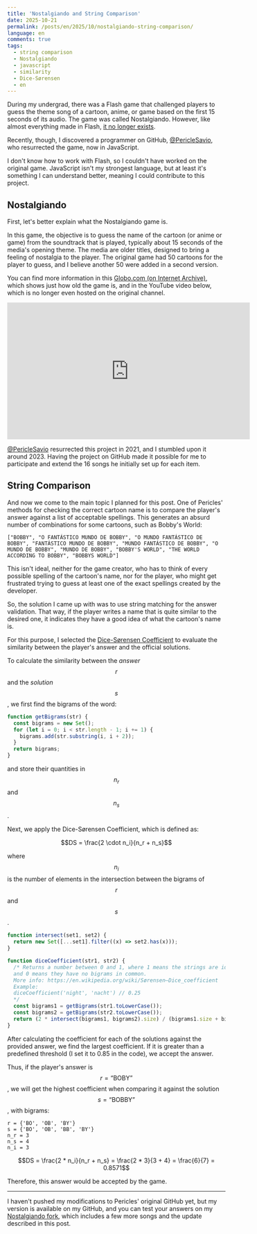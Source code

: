 ```yaml
---
title: 'Nostalgiando and String Comparison'
date: 2025-10-21
permalink: /posts/en/2025/10/nostalgiando-string-comparison/
language: en
comments: true
tags:
  - string comparison
  - Nostalgiando
  - javascript
  - similarity
  - Dice-Sørensen
  - en
---
```


During my undergrad, there was a Flash game that challenged players to guess the theme song of a cartoon, anime, or game based on the first 15 seconds of its audio. The game was called Nostalgiando. However, like almost everything made in Flash, [it no longer exists](https://www.clrn.org/why-did-adobe-flash-shut-down/ "Why did Adobe Flash shut down?").

Recently, though, I discovered a programmer on GitHub, [@PericleSavio](https://github.com/PericlesSavio/Nostalgiando "PericlesSavio's Nostalgiando"), who resurrected the game, now in JavaScript.

I don't know how to work with Flash, so I couldn't have worked on the original game. JavaScript isn't my strongest language, but at least it's something I can understand better, meaning I could contribute to this project.

Nostalgiando
---

First, let's better explain what the Nostalgiando game is.

In this game, the objective is to guess the name of the cartoon (or anime or game) from the soundtrack that is played, typically about 15 seconds of the media's opening theme. The media are older titles, designed to bring a feeling of nostalgia to the player. The original game had 50 cartoons for the player to guess, and I believe another 50 were added in a second version.

You can find more information in this [Globo.com (on Internet Archive)](https://web.archive.org/web/20071104094242/https://g1.globo.com/Noticias/Tecnologia/0,,MUL166680-6174,00-WEBGAME+HOMENAGEIA+DESENHOS+ANIMADOS.html "Webgame homenageia desenhos animados"), which shows just how old the game is, and in the YouTube video below, which is no longer even hosted on the original channel.

<iframe width="560" height="315" src="https://www.youtube.com/embed/O8BRVvyF9aE?si=1nYoCG8S5se5d81n" title="YouTube video player" frameborder="0" allow="accelerometer; autoplay; clipboard-write; encrypted-media; gyroscope; picture-in-picture; web-share" referrerpolicy="strict-origin-when-cross-origin" allowfullscreen></iframe>

[@PericleSavio](https://github.com/PericlesSavio/ "PericlesSavioś GitHub") resurrected this project in 2021, and I stumbled upon it around 2023. Having the project on GitHub made it possible for me to participate and extend the 16 songs he initially set up for each item.

String Comparison
---

And now we come to the main topic I planned for this post. One of Pericles' methods for checking the correct cartoon name is to compare the player's answer against a list of acceptable spellings. This generates an absurd number of combinations for some cartoons, such as Bobby's World:

`["BOBBY", "O FANTÁSTICO MUNDO DE BOBBY", "O MUNDO FANTÁSTICO DE BOBBY", "FANTÁSTICO MUNDO DE BOBBY", "MUNDO FANTÁSTICO DE BOBBY", "O MUNDO DE BOBBY", "MUNDO DE BOBBY", "BOBBY'S WORLD", "THE WORLD ACCORDING TO BOBBY", "BOBBYS WORLD"]`

This isn't ideal, neither for the game creator, who has to think of every possible spelling of the cartoon's name, nor for the player, who might get frustrated trying to guess at least one of the exact spellings created by the developer.

So, the solution I came up with was to use string matching for the answer validation. That way, if the player writes a name that is quite similar to the desired one, it indicates they have a good idea of what the cartoon's name is.

For this purpose, I selected the [Dice-Sørensen Coefficient](https://en.wikipedia.org/wiki/Dice-S%C3%B8rensen_coefficient "Wikipedia's page") to evaluate the similarity between the player's answer and the official solutions.

To calculate the similarity between the *answer* $$r$$ and the *solution* $$s$$, we first find the bigrams of the word:

```javascript
function getBigrams(str) {
  const bigrams = new Set();
  for (let i = 0; i < str.length - 1; i += 1) {
    bigrams.add(str.substring(i, i + 2));
  }
  return bigrams;
}
```

and store their quantities in $$n_r$$ and $$n_s$$.

Next, we apply the Dice-Sørensen Coefficient, which is defined as:

$$DS = \frac{2 \cdot n_i}{n_r + n_s}$$

where $$n_i$$ is the number of elements in the intersection between the bigrams of $$r$$ and $$s$$.

```javascript
function intersect(set1, set2) {
  return new Set([...set1].filter((x) => set2.has(x)));
}

function diceCoefficient(str1, str2) {
  /* Returns a number between 0 and 1, where 1 means the strings are identical
  and 0 means they have no bigrams in common.
  More info: https://en.wikipedia.org/wiki/Sørensen–Dice_coefficient
  Example:
  diceCoefficient('night', 'nacht') // 0.25
  */
  const bigrams1 = getBigrams(str1.toLowerCase());
  const bigrams2 = getBigrams(str2.toLowerCase());
  return (2 * intersect(bigrams1, bigrams2).size) / (bigrams1.size + bigrams2.size);
}
```

After calculating the coefficient for each of the solutions against the provided answer, we find the largest coefficient. If it is greater than a predefined threshold (I set it to 0.85 in the code), we accept the answer.

Thus, if the player's answer is $$r=\textrm{“BOBY”}$$, we will get the highest coefficient when comparing it against the solution $$s=\textrm{“BOBBY”}$$, with bigrams:

```
r = {'BO', 'OB', 'BY'}
s = {'BO', 'OB', 'BB', 'BY'}
n_r = 3
n_s = 4
n_i = 3
```

$$DS = \frac{2 * n_i}{n_r + n_s} = \frac{2 * 3}{3 + 4} = \frac{6}{7} = 0.8571$$

Therefore, this answer would be accepted by the game.

---

I haven't pushed my modifications to Pericles' original GitHub yet, but my version is available on my GitHub, and you can test your answers on my [Nostalgiando fork](https://rafaelwerneck.github.io/Nostalgiando/ "Werneck's Nostalgiando"), which includes a few more songs and the update described in this post.